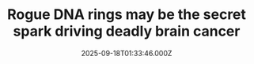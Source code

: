 ---
title: "Rogue DNA rings may be the secret spark driving deadly brain cancer"
date: 2025-09-18T01:33:46.000Z
category: Health
externalLink: "https://www.sciencedaily.com/releases/2025/09/250916221917.htm"
image: ""
excerpt: "Rogue DNA rings known as ecDNA may hold the key to cracking glioblastoma’s deadly resilience. Emerging before tumors even form, they could offer scientists a crucial early-warning system and a chance to intervene before the disease becomes untreatable.…"
---